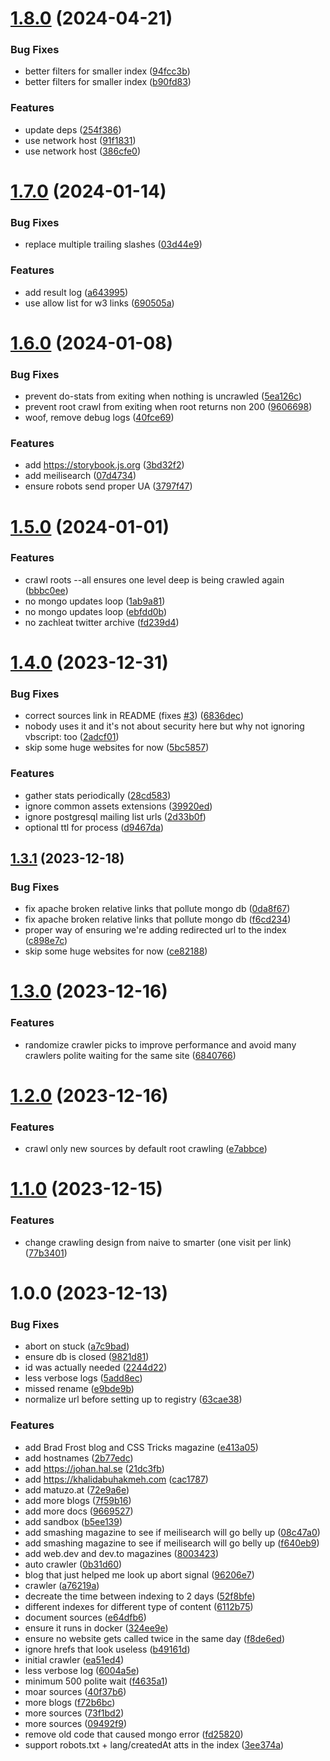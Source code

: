 # [1.8.0](https://github.com/Kukei-eu/spider/compare/v1.7.0...v1.8.0) (2024-04-21)


### Bug Fixes

* better filters for smaller index ([94fcc3b](https://github.com/Kukei-eu/spider/commit/94fcc3b35a5f416eba9b08fa5b3318973f5511dc))
* better filters for smaller index ([b90fd83](https://github.com/Kukei-eu/spider/commit/b90fd83dbe8601af429ae85f79d57836f0ddab16))


### Features

* update deps ([254f386](https://github.com/Kukei-eu/spider/commit/254f386c55371867f71d007b7dd3b08a7812cafe))
* use network host ([91f1831](https://github.com/Kukei-eu/spider/commit/91f1831e903230291cdfc03d9b6ccd69af392b70))
* use network host ([386cfe0](https://github.com/Kukei-eu/spider/commit/386cfe0814d0d345b02c5f7fdcdf50f0f5ba921e))

# [1.7.0](https://github.com/Kukei-eu/spider/compare/v1.6.0...v1.7.0) (2024-01-14)


### Bug Fixes

* replace multiple trailing slashes ([03d44e9](https://github.com/Kukei-eu/spider/commit/03d44e93d70658c86bdbfae39038830d75128687))


### Features

* add result log ([a643995](https://github.com/Kukei-eu/spider/commit/a643995606a546061b589d88e1586e00c8104645))
* use allow list for w3 links ([690505a](https://github.com/Kukei-eu/spider/commit/690505a0f0cc7f2d1fe44d1001a0162bdf712659))

# [1.6.0](https://github.com/Kukei-eu/spider/compare/v1.5.0...v1.6.0) (2024-01-08)


### Bug Fixes

* prevent do-stats from exiting when nothing is uncrawled ([5ea126c](https://github.com/Kukei-eu/spider/commit/5ea126c5784a510dfdad4285a3b006986f027fbd))
* prevent root crawl from exiting when root returns non 200 ([9606698](https://github.com/Kukei-eu/spider/commit/960669806f8858cfcc7eeb1fffceee773c6abc45))
* woof, remove debug logs ([40fce69](https://github.com/Kukei-eu/spider/commit/40fce69be08e89120b253a69216701c46e30693e))


### Features

* add https://storybook.js.org ([3bd32f2](https://github.com/Kukei-eu/spider/commit/3bd32f22f971e70df9b5305aa1bf8a6af635f928))
* add meilisearch ([07d4734](https://github.com/Kukei-eu/spider/commit/07d4734d20a95278c3f413631baaa9277fc784a3))
* ensure robots send proper UA ([3797f47](https://github.com/Kukei-eu/spider/commit/3797f47e949d177765e82b17483d0bc93134a9ed))

# [1.5.0](https://github.com/Kukei-eu/spider/compare/v1.4.0...v1.5.0) (2024-01-01)


### Features

* crawl roots --all ensures one level deep is being crawled again ([bbbc0ee](https://github.com/Kukei-eu/spider/commit/bbbc0ee5f7bfb732cbe59db6dbc89ab59e9be24a))
* no mongo updates loop ([1ab9a81](https://github.com/Kukei-eu/spider/commit/1ab9a81fc45a19fa61d968b9bfadb00cb152ea94))
* no mongo updates loop ([ebfdd0b](https://github.com/Kukei-eu/spider/commit/ebfdd0b3d9b29483ddf89e6ea368b404682b9b22))
* no zachleat twitter archive ([fd239d4](https://github.com/Kukei-eu/spider/commit/fd239d45a6f24f1f45d90b6062a0b52ab9c61fc7))

# [1.4.0](https://github.com/Kukei-eu/spider/compare/v1.3.1...v1.4.0) (2023-12-31)


### Bug Fixes

* correct sources link in README (fixes [#3](https://github.com/Kukei-eu/spider/issues/3)) ([6836dec](https://github.com/Kukei-eu/spider/commit/6836decc9a2a751a4c2683a745f7aa7d14cbc9b5))
* nobody uses it and it's not about security here but why not ignoring vbscript: too ([2adcf01](https://github.com/Kukei-eu/spider/commit/2adcf01fd6f4316f2bd4a667779cd7737a441ccd))
* skip some huge websites for now ([5bc5857](https://github.com/Kukei-eu/spider/commit/5bc58573a1fcaaf59c79268976d820bd11bc0685))


### Features

* gather stats periodically ([28cd583](https://github.com/Kukei-eu/spider/commit/28cd583592d9caa3ce0f7808ecbe37133f6ce208))
* ignore common assets extensions ([39920ed](https://github.com/Kukei-eu/spider/commit/39920edaccecfc3620aa0c397956ad2eaab78742))
* ignore postgresql mailing list urls ([2d33b0f](https://github.com/Kukei-eu/spider/commit/2d33b0f66069276fad497fba89c64207c42e8ba2))
* optional ttl for process ([d9467da](https://github.com/Kukei-eu/spider/commit/d9467da6e6e0b9dcc76595538d9864b45a4e89f5))

## [1.3.1](https://github.com/Kukei-eu/spider/compare/v1.3.0...v1.3.1) (2023-12-18)


### Bug Fixes

* fix apache broken relative links that pollute mongo db ([0da8f67](https://github.com/Kukei-eu/spider/commit/0da8f671e7ba597bed8493e066f55eb624d0d55f))
* fix apache broken relative links that pollute mongo db ([f6cd234](https://github.com/Kukei-eu/spider/commit/f6cd2340775ed02502e833aad4e16e402ed50d74))
* proper way of ensuring we're adding redirected url to the index ([c898e7c](https://github.com/Kukei-eu/spider/commit/c898e7c3f82635fe9efdd58d92e680927a3d3df4))
* skip some huge websites for now ([ce82188](https://github.com/Kukei-eu/spider/commit/ce82188cb4f740486912022bc498dc083dfea0f5))

# [1.3.0](https://github.com/Kukei-eu/spider/compare/v1.2.0...v1.3.0) (2023-12-16)


### Features

* randomize crawler picks to improve performance and avoid many crawlers polite waiting for the same site ([6840766](https://github.com/Kukei-eu/spider/commit/6840766c7690644a3fa43bd39de55bf92e34a81c))

# [1.2.0](https://github.com/Kukei-eu/spider/compare/v1.1.0...v1.2.0) (2023-12-16)


### Features

* crawl only new sources by default root crawling ([e7abbce](https://github.com/Kukei-eu/spider/commit/e7abbce9a6f5bb699a15fdb5fe2eeadbfbaf402b))

# [1.1.0](https://github.com/Kukei-eu/spider/compare/v1.0.0...v1.1.0) (2023-12-15)


### Features

* change crawling design from naive to smarter (one visit per link) ([77b3401](https://github.com/Kukei-eu/spider/commit/77b3401f8b76449f0d7c127da55d3def9fefb41d))

# 1.0.0 (2023-12-13)


### Bug Fixes

* abort on stuck ([a7c9bad](https://github.com/Kukei-eu/spider/commit/a7c9bad80c6fcaef14dfe4456890dc2b1f063e64))
* ensure db is closed ([9821d81](https://github.com/Kukei-eu/spider/commit/9821d81f9ac4004fd03d5c59ab22d41d461874e1))
* id was actually needed ([2244d22](https://github.com/Kukei-eu/spider/commit/2244d22dc0250977bac034a07cd545eb917fd2ec))
* less verbose logs ([5add8ec](https://github.com/Kukei-eu/spider/commit/5add8ec73359a2a8cb52c97829d08306728af670))
* missed rename ([e9bde9b](https://github.com/Kukei-eu/spider/commit/e9bde9b122a39b0fcb9a66569808fc136c79231f))
* normalize url before setting up to registry ([63cae38](https://github.com/Kukei-eu/spider/commit/63cae38d11f263e300f7629c0dc48ed98ecbb40e))


### Features

* add Brad Frost blog and CSS Tricks magazine ([e413a05](https://github.com/Kukei-eu/spider/commit/e413a051ff850063291879ed2f997ab9b3622616))
* add hostnames ([2b77edc](https://github.com/Kukei-eu/spider/commit/2b77edcd183dc23462f00923233f20926e16f777))
* add https://johan.hal.se ([21dc3fb](https://github.com/Kukei-eu/spider/commit/21dc3fb0618868ead740ca3c09f4d9585e87893f))
* add https://khalidabuhakmeh.com ([cac1787](https://github.com/Kukei-eu/spider/commit/cac1787ff30a999169919d8a7fd799d6c990a374))
* add matuzo.at ([72e9a6e](https://github.com/Kukei-eu/spider/commit/72e9a6e66728bddae0fafd0466779006e6bd565f))
* add more blogs ([7f59b16](https://github.com/Kukei-eu/spider/commit/7f59b166c0aa37984464057d351d26face140b2d))
* add more docs ([9669527](https://github.com/Kukei-eu/spider/commit/9669527b6551791c7ed17912d24c7264c0c05b2a))
* add sandbox ([b5ee139](https://github.com/Kukei-eu/spider/commit/b5ee139a5dcf3acbce42ab57516b9492c56fd96b))
* add smashing magazine to see if meilisearch will go belly up ([08c47a0](https://github.com/Kukei-eu/spider/commit/08c47a06cf47a71043fa9cc01dee1990a7f5a38b))
* add smashing magazine to see if meilisearch will go belly up ([f640eb9](https://github.com/Kukei-eu/spider/commit/f640eb937d877f941bcc3298d46ce57a727c580d))
* add web.dev and dev.to magazines ([8003423](https://github.com/Kukei-eu/spider/commit/8003423759a53cdd5a85cc9685f83e3d77509ddc))
* auto crawler ([0b31d60](https://github.com/Kukei-eu/spider/commit/0b31d601fdede37aeb45ea357f1d8c0f929593a0))
* blog that just helped me look up abort signal ([96206e7](https://github.com/Kukei-eu/spider/commit/96206e74bc0aec71c23bc771b4db4dfee6203b8e))
* crawler ([a76219a](https://github.com/Kukei-eu/spider/commit/a76219a98220e983d3c071d210c3551c95230a9a))
* decreate the time between indexing to 2 days ([52f8bfe](https://github.com/Kukei-eu/spider/commit/52f8bfe4f337ead2914420e9423c3fc7eaa6e7d9))
* different indexes for different type of content ([6112b75](https://github.com/Kukei-eu/spider/commit/6112b751e294d349c2942aaafa6be222abc57568))
* document sources ([e64dfb6](https://github.com/Kukei-eu/spider/commit/e64dfb62c621513953b66c24ee438498df705768))
* ensure it runs in docker ([324ee9e](https://github.com/Kukei-eu/spider/commit/324ee9ec56c31a1245f6334364c2968733da9ca4))
* ensure no website gets called twice in the same day ([f8de6ed](https://github.com/Kukei-eu/spider/commit/f8de6ed299f57ac9e7b252d59eca2e84dcf102d7))
* ignore hrefs that look useless ([b49161d](https://github.com/Kukei-eu/spider/commit/b49161deb642129ba021959e60fcf5b81c8e7b5a))
* initial crawler ([ea51ed4](https://github.com/Kukei-eu/spider/commit/ea51ed4245e587607a5df7aaf46109fee281c6c3))
* less verbose log ([6004a5e](https://github.com/Kukei-eu/spider/commit/6004a5e193f3a38f64d150cb006894ca55ba5eb7))
* minimum 500 polite wait ([f4635a1](https://github.com/Kukei-eu/spider/commit/f4635a19a6ec12acbe35ffcd50d308f3ab4ff5cd))
* moar sources ([40f37b6](https://github.com/Kukei-eu/spider/commit/40f37b6ab1154c639b88f126ff4edf4268abbd4a))
* more blogs ([f72b6bc](https://github.com/Kukei-eu/spider/commit/f72b6bc2f3ba475685b72c33cf06b45b167436ef))
* more sources ([73f1bd2](https://github.com/Kukei-eu/spider/commit/73f1bd2228b83fd8d40ee16d75b4126bcd440bed))
* more sources ([09492f9](https://github.com/Kukei-eu/spider/commit/09492f966c935179f4b0be0eb21855b757315691))
* remove old code that caused mongo error ([fd25820](https://github.com/Kukei-eu/spider/commit/fd25820180753feee3d7804bf9fd428bdfe59260))
* support robots.txt + lang/createdAt atts in the index ([3ee374a](https://github.com/Kukei-eu/spider/commit/3ee374abb41a52e09c6aa7f7495582b9c4cf6945))

